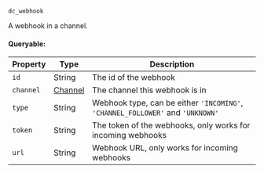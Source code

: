 `dc_webhook`

A webhook in a channel.

#### Queryable:

| Property  | Type                          | Description                                                                    |
|-----------|-------------------------------|--------------------------------------------------------------------------------|
| `id`      | String                        | The id of the webhook                                                          |
| `channel` | [Channel](/values/channel.md) | The channel this webhook is in                                                 |
| `type`    | String                        | Webhook type, can be either `'INCOMING'`, `'CHANNEL_FOLLOWER'` and `'UNKNOWN'` |
| `token`   | String                        | The token of the webhooks, only works for incoming webhooks                    |
| `url`     | String                        | Webhook URL, only works for incoming webhooks                                  |